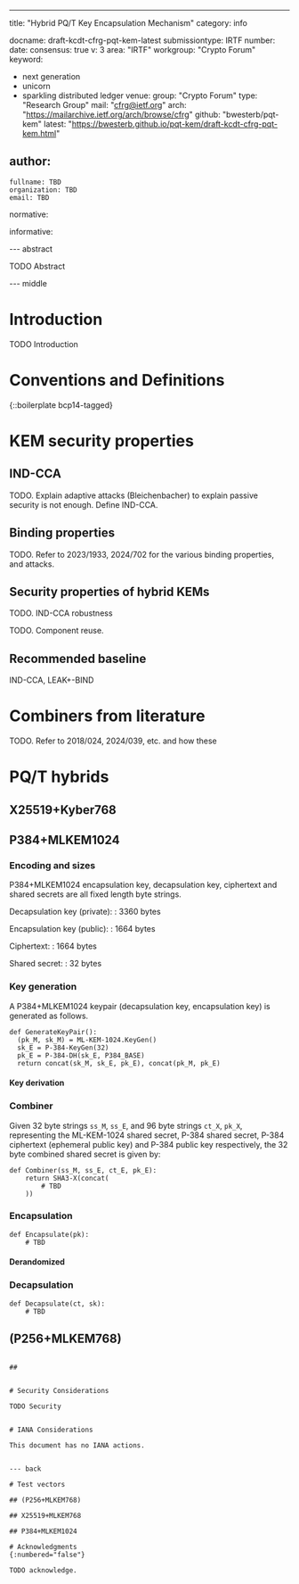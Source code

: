 ---
title: "Hybrid PQ/T Key Encapsulation Mechanism"
category: info

docname: draft-kcdt-cfrg-pqt-kem-latest
submissiontype: IRTF
number:
date:
consensus: true
v: 3
area: "IRTF"
workgroup: "Crypto Forum"
keyword:
 - next generation
 - unicorn
 - sparkling distributed ledger
venue:
  group: "Crypto Forum"
  type: "Research Group"
  mail: "cfrg@ietf.org"
  arch: "https://mailarchive.ietf.org/arch/browse/cfrg"
  github: "bwesterb/pqt-kem"
  latest: "https://bwesterb.github.io/pqt-kem/draft-kcdt-cfrg-pqt-kem.html"

author:
 -
    fullname: TBD
    organization: TBD
    email: TBD

normative:

informative:


--- abstract

TODO Abstract


--- middle

# Introduction

TODO Introduction


# Conventions and Definitions

{::boilerplate bcp14-tagged}

# KEM security properties

## IND-CCA

TODO. Explain adaptive attacks (Bleichenbacher) to explain passive security
      is not enough. Define IND-CCA.

## Binding properties

TODO. Refer to 2023/1933, 2024/702 for the various binding properties,
    and attacks.

## Security properties of hybrid KEMs

TODO. IND-CCA robustness

TODO. Component reuse.

## Recommended baseline

IND-CCA, LEAK+-BIND

# Combiners from literature

TODO. Refer to 2018/024, 2024/039, etc. and how these


# PQ/T hybrids

## X25519+Kyber768

## P384+MLKEM1024

### Encoding and sizes

P384+MLKEM1024 encapsulation key, decapsulation key, ciphertext and shared
secrets are all fixed length byte strings.

 Decapsulation key (private):
 : 3360 bytes

 Encapsulation key (public):
 : 1664 bytes

 Ciphertext:
 : 1664 bytes

 Shared secret:
 : 32 bytes

### Key generation

A P384+MLKEM1024 keypair (decapsulation key, encapsulation key) is generated
as follows.

~~~
def GenerateKeyPair():
  (pk_M, sk_M) = ML-KEM-1024.KeyGen()
  sk_E = P-384-KeyGen(32)
  pk_E = P-384-DH(sk_E, P384_BASE)
  return concat(sk_M, sk_E, pk_E), concat(pk_M, pk_E)
~~~

#### Key derivation

### Combiner

Given 32 byte strings `ss_M`, `ss_E`,
and 96 byte strings `ct_X`, `pk_X`, representing the
ML-KEM-1024 shared secret, P-384 shared secret, P-384 ciphertext
(ephemeral public key) and P-384 public key respectively, the 32 byte
combined shared secret is given by:

~~~
def Combiner(ss_M, ss_E, ct_E, pk_E):
    return SHA3-X(concat(
        # TBD
    ))
~~~

### Encapsulation

~~~
def Encapsulate(pk):
    # TBD
~~~

#### Derandomized

### Decapsulation

~~~
def Decapsulate(ct, sk):
    # TBD
~~~


## (P256+MLKEM768)


~~~

##


# Security Considerations

TODO Security


# IANA Considerations

This document has no IANA actions.


--- back

# Test vectors

## (P256+MLKEM768)

## X25519+MLKEM768

## P384+MLKEM1024

# Acknowledgments
{:numbered="false"}

TODO acknowledge.
